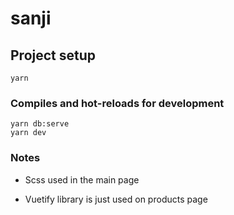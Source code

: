 # sanji

## Project setup
```
yarn
```

### Compiles and hot-reloads for development
```
yarn db:serve
yarn dev
```
### Notes
- Scss used in the main page

- Vuetify library is just used on products page 
```
